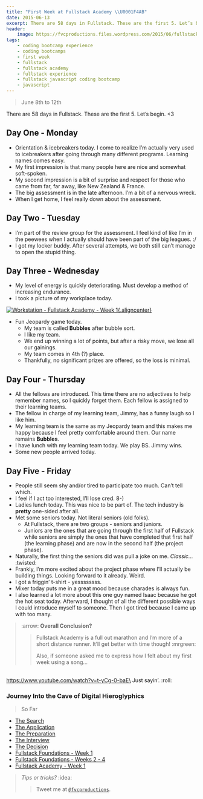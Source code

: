```yaml
---
title: "First Week at Fullstack Academy \\U0001F4AB"
date: 2015-06-13
excerpt: There are 58 days in Fullstack. These are the first 5. Let’s begin.
header:
    image: https://fvcproductions.files.wordpress.com/2015/06/fullstack-academy-week-1-001.jpg
tags:
    - coding bootcamp experience
    - coding bootcamps
    - first week
    - fullstack
    - fullstack academy
    - fullstack experience
    - fullstack javascript coding bootcamp
    - javascript
---
```


> June 8th to 12th

There are 58 days in Fullstack. These are the first 5. Let’s begin.
&lt;3

Day One - Monday
----------------

-   Orientation & icebreakers today. I come to realize I’m actually very
    used to icebreakers after going through many different programs.
    Learning names comes easy.
-   My first impression is that many people here are nice and somewhat
    soft-spoken.
-   My second impression is a bit of surprise and respect for those who
    came from far, far away, like New Zealand & France.
-   The big assessment is in the late afternoon. I’m a bit of a nervous
    wreck.
-   When I get home, I feel really down about the assessment.

Day Two - Tuesday
-----------------

-   I’m part of the review group for the assessment. I feel kind of like
    I’m in the peewees when I actually should have been part of the big
    leagues. :/
-   I got my locker buddy. After several attempts, we both still can’t
    manage to open the stupid thing.

Day Three - Wednesday
---------------------

-   My level of energy is quickly deteriorating. Must develop a method
    of increasing endurance.
-   I took a picture of my workplace today.

[![Workstation - Fullstack Academy - Week
1](https://fvcproductions.files.wordpress.com/2015/06/img_0083.jpg?w=660){.aligncenter}](https://fvcproductions.files.wordpress.com/2015/06/img_0083.jpg)

-   Fun Jeopardy game today.
    -   My team is called **Bubbles** after bubble sort.
    -   I like my team.
    -   We end up winning a lot of points, but after a risky move, we
        lose all our gainings.
    -   My team comes in 4th (?) place.
    -   Thankfully, no significant prizes are offered, so the loss is
        minimal.

Day Four - Thursday
-------------------

-   All the fellows are introduced. This time there are no adjectives to
    help remember names, so I quickly forget them. Each fellow is
    assigned to their learning teams.
-   The fellow in charge of my learning team, Jimmy, has a funny laugh
    so I like him.
-   My learning team is the same as my Jeopardy team and this makes me
    happy because I feel pretty comfortable around them. Our name
    remains **Bubbles**.
-   I have lunch with my learning team today. We play BS. Jimmy wins.
-   Some new people arrived today.

Day Five - Friday
-----------------

-   People still seem shy and/or tired to participate too much. Can’t
    tell which.
-   I feel if I act too interested, I’ll lose cred. 8-)
-   Ladies lunch today. This was nice to be part of. The tech industry
    is **pretty** one-sided after all.
-   Met some seniors today. Not literal seniors (old folks).
    -   At Fullstack, there are two groups - seniors and juniors.
    -   Juniors are the ones that are going through the first half of
        Fullstack while seniors are simply the ones that have completed
        that first half (the learning phase) and are now in the second
        half (the project phase).
-   Naturally, the first thing the seniors did was pull a joke on me.
    *Classic…* :twisted:
-   Frankly, I’m more excited about the project phase where I’ll
    actually be building things. Looking forward to it already. Weird.
-   I got a friggin’ t-shirt - yessssssss.
-   Mixer today puts me in a great mood because charades is always fun.
-   I also learned a lot more about this one guy named Isaac because he
    got the hot seat today. Afterward, I thought of all the different
    possible ways I could introduce myself to someone. Then I got tired
    because I came up with too many.

> :arrow: **Overall Conclusion?**
>
> > Fullstack Academy is a full out marathon and I’m more of a short
> > distance runner. It’ll get better with time though! :mrgreen:
> >
> > Also, if someone asked me to express how I felt about my first week
> > using a song…

 \
https://www.youtube.com/watch?v=t-yCg-0-baE\
Just sayin’. :roll:

### Journey Into the Cave of Digital Hieroglyphics

> So Far

-   [The
    Search](https://fvcproductions.com/2014/12/27/a-short-operation-tips-tricks-4-coding-bootcamps/ "The Search")
-   [The
    Application](https://fvcproductions.com/2014/12/23/week-20/ "The Application")
-   [The
    Preparation](https://fvcproductions.com/2015/01/05/prepare-for-coding-bootcamps/ "The Preparation")
-   [The
    Interview](https://fvcproductions.com/2014/12/28/interview-fullstack-academy/ "The Interview")
-   [The
    Decision](https://fvcproductions.com/2015/04/13/what-to-do-week-negative-8/ "The Decision")
-   [Fullstack Foundations - Week
    1](https://fvcproductions.com/2015/05/17/fullstack-foundations-week-1/ "Fullstack Foundations - Week 1")
-   [Fullstack Foundations - Weeks 2 -
    4](https://fvcproductions.com/2015/06/04/fullstack-foundations-goldman-sachs/ "Fullstack Foundations - Weeks 2 to 4")
-   [Fullstack Academy - Week
    1](https://fvcproductions.com/2015/06/13/first-week-at-fullstack-academy/)

> *Tips or tricks?* :idea:
>
> > Tweet me at [`@fvcproductions`](https://twitter.com/fvcproductions).
